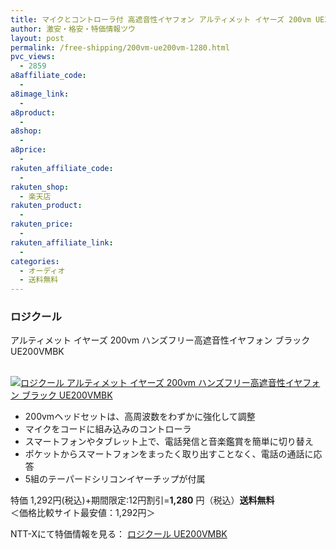 ```yaml
---
title: マイクとコントローラ付 高遮音性イヤフォン アルティメット イヤーズ 200vm UE200VM 特価1,280円！送料無料！
author: 激安・格安・特価情報ツウ
layout: post
permalink: /free-shipping/200vm-ue200vm-1280.html
pvc_views:
  - 2859
a8affiliate_code:
  - 
a8image_link:
  - 
a8product:
  - 
a8shop:
  - 
a8price:
  - 
rakuten_affiliate_code:
  - 
rakuten_shop:
  - 楽天店
rakuten_product:
  - 
rakuten_price:
  - 
rakuten_affiliate_link:
  - 
categories:
  - オーディオ
  - 送料無料
---
```

### ロジクール  
アルティメット イヤーズ 200vm ハンズフリー高遮音性イヤフォン ブラック UE200VMBK

<div class="img-bg2 img_L">
  <a href="http://px.a8.net/svt/ejp?a8mat=ZYP6S+8IMA3E+S1Q+BWGDT&#038;a8ejpredirect=http://nttxstore.jp/_II_LC13952597" target="_blank" title="ロジクール アルティメット イヤーズ 200vm ハンズフリー高遮音性イヤフォン ブラック UE200VMBK" ><br /> <img border="0" alt="ロジクール アルティメット イヤーズ 200vm ハンズフリー高遮音性イヤフォン ブラック UE200VMBK" src="http://i1.wp.com/image.nttxstore.jp/l2_images/L/LC/LC13952597.jpg?w=120" data-recalc-dims="1" /></a>
</div>

<!--more-->

  * 200vmヘッドセットは、高周波数をわずかに強化して調整
  * マイクをコードに組み込みのコントローラ
  * スマートフォンやタブレット上で、電話発信と音楽鑑賞を簡単に切り替え
  * ポケットからスマートフォンをまったく取り出すことなく、電話の通話に応答
  * 5組のテーパードシリコンイヤーチップが付属

特価 1,292円(税込)+期間限定:12円割引=<span class="tokka-price"><strong>1,280</strong></span> 円（税込）**送料無料**  
＜価格比較サイト最安値：1,292円＞

NTT-Xにて特価情報を見る： <span class="fs150p"><a href="http://px.a8.net/svt/ejp?a8mat=ZYP6S+8IMA3E+S1Q+BWGDT&#038;a8ejpredirect=http://nttxstore.jp/_II_LC13952597" target="_blank">ロジクール UE200VMBK</a></span>